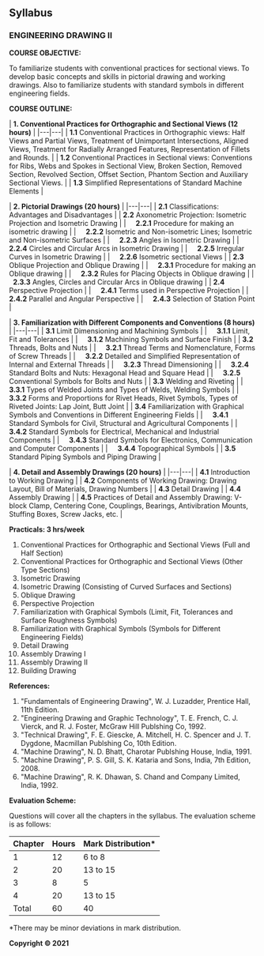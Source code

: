 ## Syllabus

### **ENGINEERING DRAWING II**

**COURSE OBJECTIVE:** 

To familiarize students with conventional practices for sectional views. To develop basic concepts and skills in pictorial drawing and working drawings. Also to familiarize students with standard symbols in different engineering fields.

**COURSE OUTLINE:**

| **1. Conventional Practices for Orthographic and Sectional Views (12 hours)** |
|---|---|
| **1.1** Conventional Practices in Orthographic views: Half Views and Partial Views, Treatment of Unimportant Intersections, Aligned Views, Treatment for Radially Arranged Features, Representation of Fillets and Rounds. |
| **1.2** Conventional Practices in Sectional views: Conventions for Ribs, Webs and Spokes in Sectional View, Broken Section, Removed Section, Revolved Section, Offset Section, Phantom Section and Auxiliary Sectional Views. |
| **1.3** Simplified Representations of Standard Machine Elements |

| **2. Pictorial Drawings (20 hours)** |
|---|---|
| **2.1** Classifications: Advantages and Disadvantages |
| **2.2** Axonometric Projection: Isometric Projection and Isometric Drawing |
| &nbsp; &nbsp; **2.2.1** Procedure for making an isometric drawing |
| &nbsp; &nbsp; **2.2.2** Isometric and Non-isometric Lines; Isometric and Non-isometric Surfaces |
| &nbsp; &nbsp; **2.2.3** Angles in Isometric Drawing |
| &nbsp; &nbsp; **2.2.4** Circles and Circular Arcs in Isometric Drawing |
| &nbsp; &nbsp; **2.2.5** Irregular Curves in Isometric Drawing |
| &nbsp; &nbsp; **2.2.6** Isometric sectional Views |
| **2.3** Oblique Projection and Oblique Drawing |
| &nbsp; &nbsp; **2.3.1** Procedure for making an Oblique drawing |
| &nbsp; &nbsp; **2.3.2** Rules for Placing Objects in Oblique drawing |
| &nbsp; &nbsp; **2.3.3** Angles, Circles and Circular Arcs in Oblique drawing |
| **2.4** Perspective Projection |
| &nbsp; &nbsp; **2.4.1** Terms used in Perspective Projection |
| &nbsp; &nbsp; **2.4.2** Parallel and Angular Perspective |
| &nbsp; &nbsp; **2.4.3** Selection of Station Point |

| **3. Familiarization with Different Components and Conventions (8 hours)** |
|---|---|
| **3.1** Limit Dimensioning and Machining Symbols |
| &nbsp; &nbsp; **3.1.1** Limit, Fit and Tolerances |
| &nbsp; &nbsp; **3.1.2** Machining Symbols and Surface Finish |
| **3.2** Threads, Bolts and Nuts |
| &nbsp; &nbsp; **3.2.1** Thread Terms and Nomenclature, Forms of Screw Threads |
| &nbsp; &nbsp; **3.2.2** Detailed and Simplified Representation of Internal and External Threads |
| &nbsp; &nbsp; **3.2.3** Thread Dimensioning |
| &nbsp; &nbsp; **3.2.4** Standard Bolts and Nuts: Hexagonal Head and Square Head |
| &nbsp; &nbsp; **3.2.5** Conventional Symbols for Bolts and Nuts |
| **3.3** Welding and Riveting |
| &nbsp; &nbsp; **3.3.1** Types of Welded Joints and Types of Welds, Welding Symbols |
| &nbsp; &nbsp; **3.3.2** Forms and Proportions for Rivet Heads, Rivet Symbols, Types of Riveted Joints: Lap Joint, Butt Joint |
| **3.4** Familiarization with Graphical Symbols and Conventions in Different Engineering Fields |
| &nbsp; &nbsp; **3.4.1** Standard Symbols for Civil, Structural and Agricultural Components |
| &nbsp; &nbsp; **3.4.2** Standard Symbols for Electrical, Mechanical and Industrial Components |
| &nbsp; &nbsp; **3.4.3** Standard Symbols for Electronics, Communication and Computer Components |
| &nbsp; &nbsp; **3.4.4** Topographical Symbols |
| **3.5** Standard Piping Symbols and Piping Drawing |

| **4. Detail and Assembly Drawings (20 hours)** |
|---|---|
| **4.1** Introduction to Working Drawing |
| **4.2** Components of Working Drawing: Drawing Layout, Bill of Materials, Drawing Numbers |
| **4.3** Detail Drawing |
| **4.4** Assembly Drawing |
| **4.5** Practices of Detail and Assembly Drawing: V-block Clamp, Centering Cone, Couplings, Bearings, Antivibration Mounts, Stuffing Boxes, Screw Jacks, etc. |

**Practicals: 3 hrs/week**

1. Conventional Practices for Orthographic and Sectional Views (Full and Half Section)
2. Conventional Practices for Orthographic and Sectional Views (Other Type Sections)
3. Isometric Drawing 
4. Isometric Drawing (Consisting of Curved Surfaces and Sections)
5. Oblique Drawing
6. Perspective Projection
7. Familiarization with Graphical Symbols (Limit, Fit, Tolerances and Surface Roughness Symbols)
8. Familiarization with Graphical Symbols (Symbols for Different Engineering Fields)
9. Detail Drawing
10. Assembly Drawing I
11. Assembly Drawing II
12. Building Drawing

**References:**

1. "Fundamentals of Engineering Drawing", W. J. Luzadder, Prentice Hall, 11th Edition.
2. "Engineering Drawing and Graphic Technology", T. E. French, C. J. Vierck, and R. J. Foster, McGraw Hill Publshing Co, 1992.
3. "Technical Drawing", F. E. Giescke, A. Mitchell, H. C. Spencer and J. T. Dygdone, Macmillan Publshing Co, 10th Edition.
4. "Machine Drawing", N. D. Bhatt, Charotar Publshing House, India, 1991.
5. "Machine Drawing", P. S. Gill, S. K. Kataria and Sons, India, 7th Edition, 2008.
6. "Machine Drawing", R. K. Dhawan, S. Chand and Company Limited, India, 1992.

**Evaluation Scheme:**

Questions will cover all the chapters in the syllabus. The evaluation scheme is as follows:

| Chapter | Hours | Mark Distribution* |
|---|---|---|
| 1 | 12 | 6 to 8 |
| 2 | 20 | 13 to 15 |
| 3 | 8 | 5 |
| 4 | 20 | 13 to 15 |
| Total | 60 | 40 |

*There may be minor deviations in mark distribution.

**Copyright &copy; 2021** 
